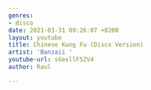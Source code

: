 ```yaml
---
genres:
- disco
date: 2021-03-31 09:26:07 +0200
layout: youtube
title: Chinese Kung Fu (Disco Version)
artist: 'Banzaii '
youtube-url: sGexllF5ZV4
author: Raul

---
```


